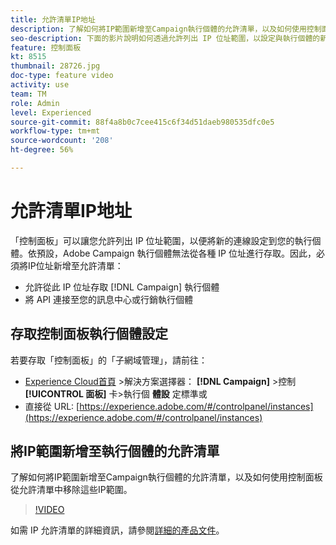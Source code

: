 ```yaml
---
title: 允許清單IP地址
description: 了解如何將IP範圍新增至Campaign執行個體的允許清單，以及如何使用控制面板從允許清單中移除這些IP範圍。
seo-description: 下面的影片說明如何透過允許列出 IP 位址範圍，以設定與執行個體的新連線。
feature: 控制面板
kt: 8515
thumbnail: 28726.jpg
doc-type: feature video
activity: use
team: TM
role: Admin
level: Experienced
source-git-commit: 88f4a8b0c7cee415c6f34d51daeb980535dfc0e5
workflow-type: tm+mt
source-wordcount: '208'
ht-degree: 56%

---
```


# 允許清單IP地址

「控制面板」可以讓您允許列出 IP 位址範圍，以便將新的連線設定到您的執行個體。依預設，Adobe Campaign 執行個體無法從各種 IP 位址進行存取。因此，必須將IP位址新增至允許清單：

* 允許從此 IP 位址存取 [!DNL Campaign] 執行個體
* 將 API 連接至您的訊息中心或行銷執行個體

## 存取控制面板執行個體設定

若要存取「控制面板」的「子網域管理」，請前往：

* [Experience Cloud首頁](https://experience.adobe.com/#/home) >解決方案選擇器： **[!DNL Campaign]** >控制 **[!UICONTROL 面板]** 卡>執行個 **體設** 定標準或
* 直接從 URL: [https://experience.adobe.com/#/controlpanel/instances](https://experience.adobe.com/#/controlpanel/instances)

## 將IP範圍新增至執行個體的允許清單

了解如何將IP範圍新增至Campaign執行個體的允許清單，以及如何使用控制面板從允許清單中移除這些IP範圍。

>[!VIDEO](https://video.tv.adobe.com/v/28726?quality=12)

如需 IP 允許清單的詳細資訊，請參閱[詳細的產品文件](https://experienceleague.adobe.com/docs/control-panel/using/sftp-management/ip-range-allow-listing.html)。
